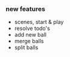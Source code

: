 ### new features
- scenes, start & play
- resolve todo's
- add new ball
- merge balls
- split balls
